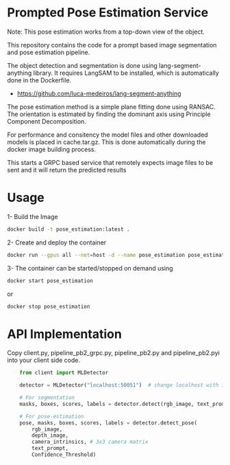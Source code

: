 Prompted Pose Estimation Service
===============
Note: This pose estimation works from a top-down view of the object.

This repository contains the code for a prompt based image segmentation and pose estimation pipeline.

The object detection and segmentation is done using lang-segment-anything library. It requires LangSAM to be installed, which is automatically done in the Dockerfile.
 * https://github.com/luca-medeiros/lang-segment-anything

The pose estimation method is a simple plane fitting done using RANSAC. The orientation is estimated by finding the dominant axis using Principle Component Decomposition.

For performance and consitency the model files and other downloaded models is placed in cache.tar.gz. This is done automatically during the docker image building process.

This starts a GRPC based service that remotely expects image files to be sent and it will return the predicted results

# Usage
1- Build the Image
```bash
docker build -t pose_estimation:latest .
```

2- Create and deploy the container
```bash
docker run --gpus all --net=host -d --name pose_estimation pose_estimation:latest
```

3- The container can be started/stopped on demand using
```bash
docker start pose_estimation
```
or
```bash
docker stop pose_estimation
```

# API Implementation
Copy client.py, pipeline_pb2_grpc.py, pipeline_pb2.py and pipeline_pb2.pyi into your client side code.
```python
    from client import MLDetector

    detector = MLDetector("localhost:50051")  # change localhost with ip_address if running the container on separate machine

    # For segmentation
    masks, boxes, scores, labels = detector.detect(rgb_image, text_prompt)

    # For pose-estimation
    pose, masks, boxes, scores, labels = detector.detect_pose(
        rgb_image,
        depth_image,
        camera_intrinsics, # 3x3 camera matrix
        text_prompt,
        Confidence_Threshold)
```